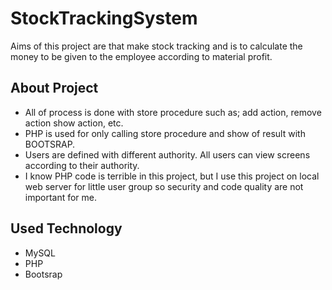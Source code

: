 # StockTrackingSystem

Aims of this project are that make stock tracking and is to calculate the money to be given to the employee according to material profit.

## About Project
- All of process is done with store procedure such as; add action, remove action show action, etc.
- PHP is used for only calling store procedure and show of result with BOOTSRAP.
- Users are defined with different authority. All users can view screens according to their authority.
- I know PHP code is terrible in this project, but I use this project on local web server for little user group so security and code quality are not important for me.

## Used Technology
- MySQL
- PHP 
- Bootsrap

